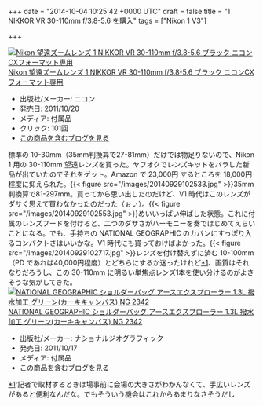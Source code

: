 
+++
date = "2014-10-04 10:25:42 +0000 UTC"
draft = false
title = "1 NIKKOR VR 30-110mm f/3.8-5.6 を購入"
tags = ["Nikon 1 V3"]

+++
<div class="hatena-asin-detail"><a href="http://www.amazon.co.jp/exec/obidos/ASIN/B005OD1CH8/bestylesnet-22/"><img src="http://ecx.images-amazon.com/images/I/31HPV5t51KL._SL160_.jpg" class="hatena-asin-detail-image" alt="Nikon 望遠ズームレンズ 1 NIKKOR VR 30-110mm f/3.8-5.6 ブラック ニコンCXフォーマット専用" title="Nikon 望遠ズームレンズ 1 NIKKOR VR 30-110mm f/3.8-5.6 ブラック ニコンCXフォーマット専用"/></a><div class="hatena-asin-detail-info"><a href="http://www.amazon.co.jp/exec/obidos/ASIN/B005OD1CH8/bestylesnet-22/">Nikon 望遠ズームレンズ 1 NIKKOR VR 30-110mm f/3.8-5.6 ブラック ニコンCXフォーマット専用</a><ul><li><span class="hatena-asin-detail-label">出版社/メーカー:</span> ニコン</li><li><span class="hatena-asin-detail-label">発売日:</span> 2011/10/20</li><li><span class="hatena-asin-detail-label">メディア:</span> 付属品</li><li> <span class="hatena-asin-detail-label">クリック</span>: 101回</li><li><a href="http://d.hatena.ne.jp/asin/B005OD1CH8/bestylesnet-22" target="_blank">この商品を含むブログを見る</a></li></ul></div><div class="hatena-asin-detail-foot"></div></div>標準の 10-30mm（35mm判換算で27-81mm）だけでは物足りないので、Nikon 1 用の 30-110mm 望遠レンズを買った。ヤフオクでレンズキットをバラした新品が出ていたのでそれをゲット。Amazon で 23,000円 するところを 18,000円 程度に抑えられた。{{< figure src="/images/20140929102533.jpg"  >}}35mm判換算で81-297mm。買ってから思い出したのだけど、V1 時代はこのレンズがダサく思えて買わなかったのだった（ぉぃ）。{{< figure src="/images/20140929102553.jpg"  >}}めいいっぱい伸ばした状態。これに付属のレンズフードを付けると、二つのダサさがハーモニーを奏ではじめてえらいことになる。でも、手持ちの NATIONAL GEOGRAPHIC のカバンにすっぽり入るコンパクトさはいいかな。V1 時代にも買っておけばよかった。{{< figure src="/images/20140929102717.jpg"  >}}レンズを付け替えずに済む 10-100mm（PD であれば40,000円程度）とどちらにするか迷ったけれど<a href="#f-75948111" name="fn-75948111" title="記者で取材するときは場事前に会場の大きさがわかんなくて、手広いレンズがあると便利なんだな。でもそういう機会はこれからあまりなさそうだし">*1</a>、画質はそれなりだろうし、この 30-110mm に明るい単焦点レンズ1本を使い分けるのがよさそうな気がしてきた。<div class="hatena-asin-detail"><a href="http://www.amazon.co.jp/exec/obidos/ASIN/B0060FNSLW/bestylesnet-22/"><img src="http://ecx.images-amazon.com/images/I/41Zu7PPUQQL._SL160_.jpg" class="hatena-asin-detail-image" alt="NATIONAL GEOGRAPHIC ショルダーバッグ アースエクスプローラー 1.3L 撥水加工 グリーン(カーキキャンバス) NG 2342" title="NATIONAL GEOGRAPHIC ショルダーバッグ アースエクスプローラー 1.3L 撥水加工 グリーン(カーキキャンバス) NG 2342"/></a><div class="hatena-asin-detail-info"><a href="http://www.amazon.co.jp/exec/obidos/ASIN/B0060FNSLW/bestylesnet-22/">NATIONAL GEOGRAPHIC ショルダーバッグ アースエクスプローラー 1.3L 撥水加工 グリーン(カーキキャンバス) NG 2342</a><ul><li><span class="hatena-asin-detail-label">出版社/メーカー:</span> ナショナルジオグラフィック</li><li><span class="hatena-asin-detail-label">発売日:</span> 2011/10/17</li><li><span class="hatena-asin-detail-label">メディア:</span> 付属品</li><li><a href="http://d.hatena.ne.jp/asin/B0060FNSLW/bestylesnet-22" target="_blank">この商品を含むブログを見る</a></li></ul></div><div class="hatena-asin-detail-foot"></div></div>
<div class="footnote">
<a href="#fn-75948111" name="f-75948111" class="footnote-number">*1</a><span class="footnote-delimiter">:</span><span class="footnote-text">記者で取材するときは場事前に会場の大きさがわかんなくて、手広いレンズがあると便利なんだな。でもそういう機会はこれからあまりなさそうだし</span>
</div>

